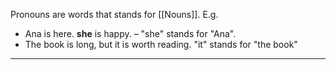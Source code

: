 Pronouns are words that stands for [[Nouns]].
E.g.
- Ana is here. **she** is happy. – "she" stands for "Ana".
- The book is long, but it is worth reading. "it" stands for "the book"

---
